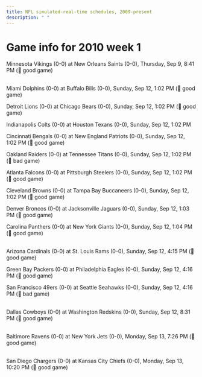 ```yaml
---
title: NFL simulated-real-time schedules, 2009-present
description: " "
---
```


# Game info for 2010 week 1

Minnesota Vikings (0-0) at New Orleans Saints (0-0), Thursday, Sep 9, 8:41 PM (:football: good game)

<br/>Miami Dolphins (0-0) at Buffalo Bills (0-0), Sunday, Sep 12, 1:02 PM (:football: good game)

Detroit Lions (0-0) at Chicago Bears (0-0), Sunday, Sep 12, 1:02 PM (:football: good game)

Indianapolis Colts (0-0) at Houston Texans (0-0), Sunday, Sep 12, 1:02 PM

Cincinnati Bengals (0-0) at New England Patriots (0-0), Sunday, Sep 12, 1:02 PM (:football: good game)

Oakland Raiders (0-0) at Tennessee Titans (0-0), Sunday, Sep 12, 1:02 PM (:red_circle: bad game)

Atlanta Falcons (0-0) at Pittsburgh Steelers (0-0), Sunday, Sep 12, 1:02 PM (:football: good game)

Cleveland Browns (0-0) at Tampa Bay Buccaneers (0-0), Sunday, Sep 12, 1:02 PM (:football: good game)

Denver Broncos (0-0) at Jacksonville Jaguars (0-0), Sunday, Sep 12, 1:03 PM (:football: good game)

Carolina Panthers (0-0) at New York Giants (0-0), Sunday, Sep 12, 1:04 PM (:football: good game)

<br/>Arizona Cardinals (0-0) at St. Louis Rams (0-0), Sunday, Sep 12, 4:15 PM (:football: good game)

Green Bay Packers (0-0) at Philadelphia Eagles (0-0), Sunday, Sep 12, 4:16 PM (:football: good game)

San Francisco 49ers (0-0) at Seattle Seahawks (0-0), Sunday, Sep 12, 4:16 PM (:red_circle: bad game)

<br/>Dallas Cowboys (0-0) at Washington Redskins (0-0), Sunday, Sep 12, 8:31 PM (:football: good game)

<br/>Baltimore Ravens (0-0) at New York Jets (0-0), Monday, Sep 13, 7:26 PM (:football: good game)

<br/>San Diego Chargers (0-0) at Kansas City Chiefs (0-0), Monday, Sep 13, 10:20 PM (:football: good game)

